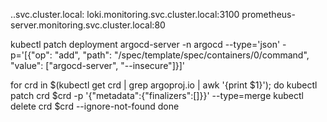 <service-name>.<namespace>.svc.cluster.local:<service-port>
loki.monitoring.svc.cluster.local:3100
prometheus-server.monitoring.svc.cluster.local:80

kubectl patch deployment argocd-server -n argocd --type='json' -p='[{"op": "add", "path": "/spec/template/spec/containers/0/command", "value": ["argocd-server", "--insecure"]}]'

for crd in $(kubectl get crd | grep argoproj.io | awk '{print $1}'); do
  kubectl patch crd $crd -p '{"metadata":{"finalizers":[]}}' --type=merge
  kubectl delete crd $crd --ignore-not-found
done

